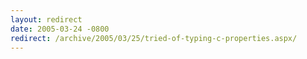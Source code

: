 ```yaml
---
layout: redirect
date: 2005-03-24 -0800
redirect: /archive/2005/03/25/tried-of-typing-c-properties.aspx/
---
```

